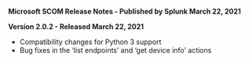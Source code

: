 **Microsoft SCOM Release Notes - Published by Splunk March 22, 2021**


**Version 2.0.2 - Released March 22, 2021**

* Compatibility changes for Python 3 support
* Bug fixes in the ‘list endpoints’ and ‘get device info’ actions
